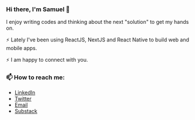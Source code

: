 ### Hi there, I'm Samuel 👋

I enjoy writing codes and thinking about the next "solution" to get my hands on. 

⚡ Lately I've been using ReactJS, NextJS and React Native to build web and mobile apps. 

⚡ I am happy to connect with you. 
  
### 📫 How to reach me:
-  [LinkedIn](https://www.linkedin.com/in/samuel-ibrahim-84154818b/)
-  [Twitter](https://www.twitter.com/Oluwanbowa)
-  [Email](samuelibrahim3029@gmail.com)
-  [Substack](https://oluwanbowa.substack.com/)




